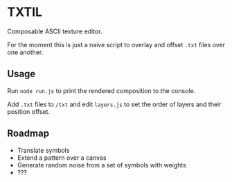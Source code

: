# TXTIL
Composable ASCII texture editor.

For the moment this is just a naive script to overlay and offset `.txt` files over one another.

## Usage
Run `node run.js` to print the rendered composition to the console.

Add `.txt` files to `/txt` and edit `layers.js` to set the order of layers and their position offset.

## Roadmap
- Translate symbols
- Extend a pattern over a canvas
- Generate random noise from a set of symbols with weights
- ???